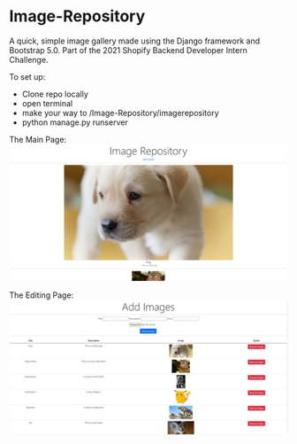 # Image-Repository
A quick, simple image gallery made using the Django framework and Bootstrap 5.0. Part of the 2021 Shopify Backend Developer Intern Challenge.

To set up:
 - Clone repo locally
 - open terminal
 - make your way to /Image-Repository/imagerepository
 - python manage.py runserver

The Main Page:
![Main Page](./images_to_use/main_page.JPG)

The Editing Page:
![Edit Page](./images_to_use/edit_images_page.JPG)
